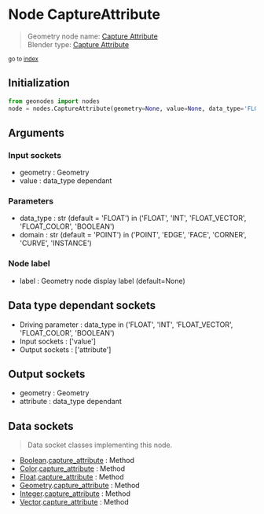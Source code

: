 
# Node CaptureAttribute

> Geometry node name: [Capture Attribute](https://docs.blender.org/manual/en/latest/modeling/geometry_nodes/attribute/capture_attribute.html)<br>
  Blender type: [Capture Attribute](https://docs.blender.org/api/current/bpy.types.GeometryNodeCaptureAttribute.html)
  
<sub>go to [index](/docs/index.md)</sub>

Initialization
--------------
```python
from geonodes import nodes
node = nodes.CaptureAttribute(geometry=None, value=None, data_type='FLOAT', domain='POINT', label=None)
```



## Arguments


### Input sockets

- geometry : Geometry
- value : data_type dependant

### Parameters

- data_type : str (default = 'FLOAT') in ('FLOAT', 'INT', 'FLOAT_VECTOR', 'FLOAT_COLOR', 'BOOLEAN')
- domain : str (default = 'POINT') in ('POINT', 'EDGE', 'FACE', 'CORNER', 'CURVE', 'INSTANCE')

### Node label

- label : Geometry node display label (default=None)

## Data type dependant sockets

- Driving parameter : data_type in ('FLOAT', 'INT', 'FLOAT_VECTOR', 'FLOAT_COLOR', 'BOOLEAN')
- Input sockets  : ['value']
- Output sockets : ['attribute']   
  
  

## Output sockets

- geometry : Geometry
- attribute : data_type dependant

## Data sockets

> Data socket classes implementing this node.
  
  
- [Boolean](/docs/sockets/Boolean.md).[capture_attribute](/docs/sockets/Boolean.md#capture_attribute) : Method
- [Color](/docs/sockets/Color.md).[capture_attribute](/docs/sockets/Color.md#capture_attribute) : Method
- [Float](/docs/sockets/Float.md).[capture_attribute](/docs/sockets/Float.md#capture_attribute) : Method
- [Geometry](/docs/sockets/Geometry.md).[capture_attribute](/docs/sockets/Geometry.md#capture_attribute) : Method
- [Integer](/docs/sockets/Integer.md).[capture_attribute](/docs/sockets/Integer.md#capture_attribute) : Method
- [Vector](/docs/sockets/Vector.md).[capture_attribute](/docs/sockets/Vector.md#capture_attribute) : Method
  
